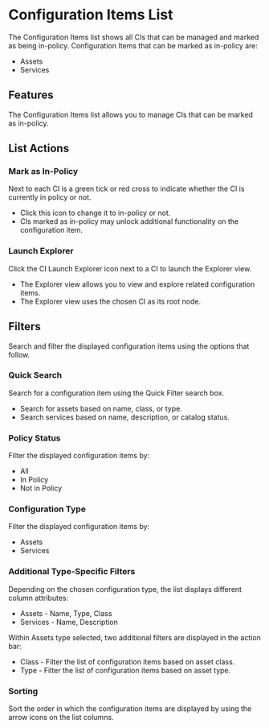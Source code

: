 # Configuration Items List
The Configuration Items list shows all CIs that can be managed and marked as being in-policy. Configuration Items that can be marked as in-policy are:
* Assets
* Services

## Features
The Configuration Items list allows you to manage CIs that can be marked as in-policy.

## List Actions
### Mark as In-Policy
Next to each CI is a green tick or red cross to indicate whether the CI is currently in policy or not.
* Click this icon to change it to in-policy or not.
* CIs marked as in-policy may unlock additional functionality on the configuration item.

### Launch Explorer
Click the CI Launch Explorer icon next to a CI to launch the Explorer view.

* The Explorer view allows you to view and explore related configuration items.
* The Explorer view uses the chosen CI as its root node.

## Filters
Search and filter the displayed configuration items using the options that follow.

### Quick Search
Search for a configuration item using the Quick Filter search box.

* Search for assets based on name, class, or type.
* Search services based on name, description, or catalog status.

### Policy Status
Filter the displayed configuration items by:

* All
* In Policy
* Not in Policy

### Configuration Type
Filter the displayed configuration items by:

* Assets
* Services

### Additional Type-Specific Filters
Depending on the chosen configuration type, the list displays different column attributes:
* Assets - Name, Type, Class
* Services - Name, Description

Within Assets type selected, two additional filters are displayed in the action bar:
* Class - Filter the list of configuration items based on asset class.
* Type - Filter the list of configuration items based on asset type.

### Sorting
Sort the order in which the configuration items are displayed by using the arrow icons on the list columns.